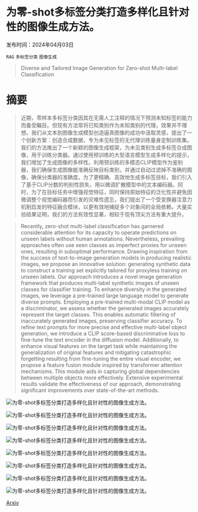 # 为零-shot多标签分类打造多样化且针对性的图像生成方法。

发布时间：2024年04月03日

`RAG` `多标签分类` `图像生成`

> Diverse and Tailored Image Generation for Zero-shot Multi-label Classification

# 摘要

> 近期，零样本多标签分类因其在无需人工注释的情况下预测未知标签的能力而备受瞩目。但现有方法常将已知类别作为未知类别的代理，效果并不理想。我们从文本到图像生成模型创造逼真图像的成功中汲取灵感，提出了一个创新方案：创造合成数据，专为未见标签的无代理训练量身定制训练集。我们的方法推出了一个新颖的图像生成框架，为未见类别生成多标签合成图像，用于训练分类器。通过使用预训练的大型语言模型生成多样化的提示，我们增加了生成图像的多样性。利用预训练的多模态CLIP模型作为鉴别器，我们确保生成图像能准确反映目标类别，并通过自动过滤掉不准确的图像，确保分类器的准确度。为了更精确、高效地生成多标签目标，我们引入了基于CLIP分数的判别性损失，用以微调扩散模型中的文本编码器。同时，为了在目标任务中增强视觉特征，同时保持原始特征的泛化性并避免因微调整个视觉编码器而引发的灾难性遗忘，我们提出了一个受变换器注意力机制启发的特征融合模块，以更有效地捕捉多个对象间的全局依赖。大量实验结果证明，我们的方法有效性显著，相较于现有顶尖方法有重大提升。

> Recently, zero-shot multi-label classification has garnered considerable attention for its capacity to operate predictions on unseen labels without human annotations. Nevertheless, prevailing approaches often use seen classes as imperfect proxies for unseen ones, resulting in suboptimal performance. Drawing inspiration from the success of text-to-image generation models in producing realistic images, we propose an innovative solution: generating synthetic data to construct a training set explicitly tailored for proxyless training on unseen labels. Our approach introduces a novel image generation framework that produces multi-label synthetic images of unseen classes for classifier training. To enhance diversity in the generated images, we leverage a pre-trained large language model to generate diverse prompts. Employing a pre-trained multi-modal CLIP model as a discriminator, we assess whether the generated images accurately represent the target classes. This enables automatic filtering of inaccurately generated images, preserving classifier accuracy. To refine text prompts for more precise and effective multi-label object generation, we introduce a CLIP score-based discriminative loss to fine-tune the text encoder in the diffusion model. Additionally, to enhance visual features on the target task while maintaining the generalization of original features and mitigating catastrophic forgetting resulting from fine-tuning the entire visual encoder, we propose a feature fusion module inspired by transformer attention mechanisms. This module aids in capturing global dependencies between multiple objects more effectively. Extensive experimental results validate the effectiveness of our approach, demonstrating significant improvements over state-of-the-art methods.

![为零-shot多标签分类打造多样化且针对性的图像生成方法。](../../../paper_images/2404.03144/x1.png)

![为零-shot多标签分类打造多样化且针对性的图像生成方法。](../../../paper_images/2404.03144/x2.png)

![为零-shot多标签分类打造多样化且针对性的图像生成方法。](../../../paper_images/2404.03144/x3.png)

![为零-shot多标签分类打造多样化且针对性的图像生成方法。](../../../paper_images/2404.03144/x4.png)

![为零-shot多标签分类打造多样化且针对性的图像生成方法。](../../../paper_images/2404.03144/x5.png)

![为零-shot多标签分类打造多样化且针对性的图像生成方法。](../../../paper_images/2404.03144/x6.png)

![为零-shot多标签分类打造多样化且针对性的图像生成方法。](../../../paper_images/2404.03144/x7.png)

![为零-shot多标签分类打造多样化且针对性的图像生成方法。](../../../paper_images/2404.03144/x8.png)

[Arxiv](https://arxiv.org/abs/2404.03144)